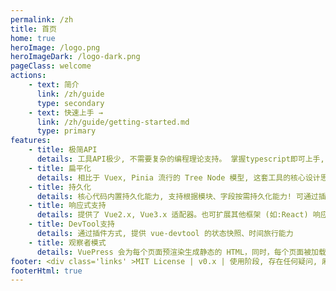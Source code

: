 ```yaml
---
permalink: /zh
title: 首页
home: true
heroImage: /logo.png
heroImageDark: /logo-dark.png
pageClass: welcome
actions:
    - text: 简介
      link: /zh/guide
      type: secondary
    - text: 快速上手 →
      link: /zh/guide/getting-started.md
      type: primary
features:
    - title: 极简API
      details: 工具API极少, 不需要复杂的编程理论支持。 掌握typescript即可上手, 学习成本极低！
    - title: 扁平化
      details: 相比于 Vuex, Pinia 流行的 Tree Node 模型, 这套工具的核心设计思想通过扁平化Store的方式, 来降低Store层应用和维护的复杂度以及上手难度.
    - title: 持久化
      details: 核心代码内置持久化能力, 支持根据模块、字段按需持久化能力! 可通过插件扩展模块签名, 持久化数据加密!
    - title: 响应式支持
      details: 提供了 Vue2.x, Vue3.x 适配器。也可扩展其他框架 (如:React) 响应式实现!
    - title: DevTool支持
      details: 通过插件方式, 提供 vue-devtool 的状态快照、时间旅行能力
    - title: 观察者模式
      details: VuePress 会为每个页面预渲染生成静态的 HTML，同时，每个页面被加载的时候，将作为 SPA 运行。
footer: <div class='links' >MIT License | v0.x | 使用阶段, 存在任何疑问, 麻烦提交<a href='https://github.com/halo951/store/issues'>Issue</a>! </div>
footerHtml: true
---
```


